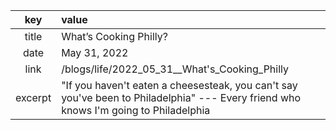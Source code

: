 |  key      |  value    |
|  :-----:  |  :------  |
|  title    |  What’s Cooking Philly?  |
|  date     |  May 31, 2022  |
|  link     |  /blogs/life/2022_05_31__What's_Cooking_Philly  |
|  excerpt  |   "If you haven't eaten a cheesesteak, you can't say you've been to Philadelphia" --- Every friend who knows I'm going to Philadelphia  |

